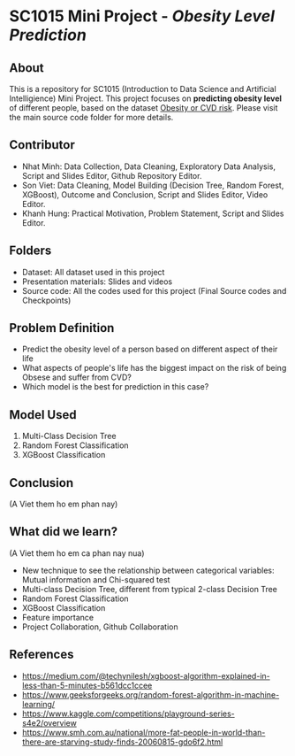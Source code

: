 # SC1015 Mini Project - *Obesity Level Prediction*
## About
This is a repository for SC1015 (Introduction to Data Science and Artificial Intelligience) Mini Project. This project focuses on **predicting obesity level** of different people, based on the dataset [Obesity or CVD risk](https://www.kaggle.com/competitions/playground-series-s4e2/data). Please visit the main source code folder for more details.

## Contributor
- Nhat Minh: Data Collection, Data Cleaning, Exploratory Data Analysis, Script and Slides Editor, Github Repository Editor.
- Son Viet: Data Cleaning, Model Building (Decision Tree, Random Forest, XGBoost), Outcome and Conclusion, Script and Slides Editor, Video Editor.
- Khanh Hung: Practical Motivation, Problem Statement, Script and Slides Editor.

## Folders
- Dataset: All dataset used in this project
- Presentation materials: Slides and videos
- Source code: All the codes used for this project (Final Source codes and Checkpoints)

## Problem Definition
- Predict the obesity level of a person based on different aspect of their life
- What aspects of people's life has the biggest impact on the risk of being Obsese and suffer from CVD?
- Which model is the best for prediction in this case?

## Model Used
1. Multi-Class Decision Tree
2. Random Forest Classification
3. XGBoost Classification

## Conclusion
(A Viet them ho em phan nay)

## What did we learn?
(A Viet them ho em ca phan nay nua)
- New technique to see the relationship between categorical variables: Mutual information and Chi-squared test
- Multi-class Decision Tree, different from typical 2-class Decision Tree
- Random Forest Classification
- XGBoost Classification
- Feature importance
- Project Collaboration, Github Collaboration

## References
- https://medium.com/@techynilesh/xgboost-algorithm-explained-in-less-than-5-minutes-b561dcc1ccee
- https://www.geeksforgeeks.org/random-forest-algorithm-in-machine-learning/
- https://www.kaggle.com/competitions/playground-series-s4e2/overview
- https://www.smh.com.au/national/more-fat-people-in-world-than-there-are-starving-study-finds-20060815-gdo6f2.html
